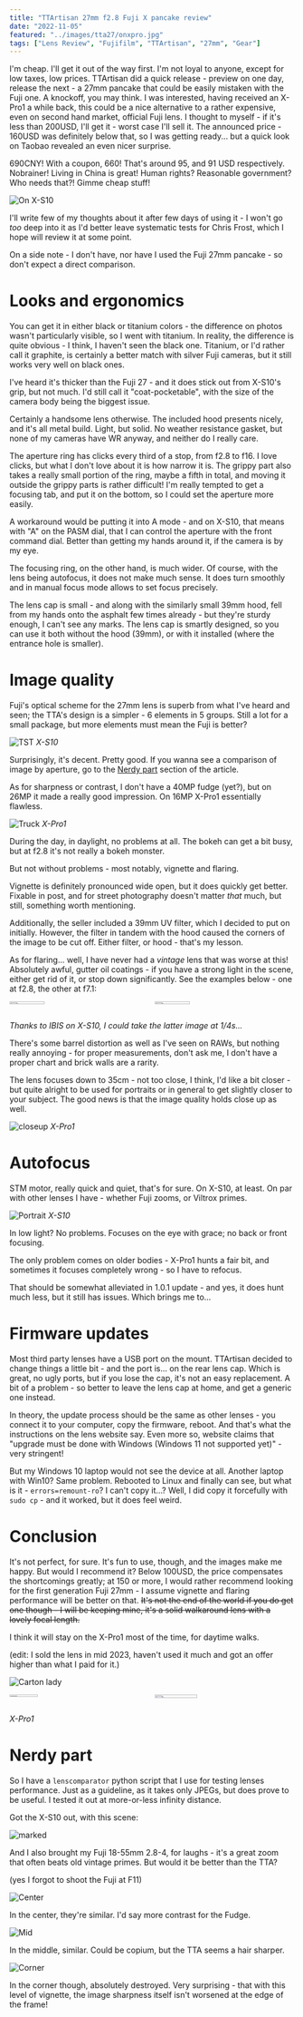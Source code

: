 ```yaml
---
title: "TTArtisan 27mm f2.8 Fuji X pancake review"
date: "2022-11-05"
featured: "../images/tta27/onxpro.jpg"
tags: ["Lens Review", "Fujifilm", "TTArtisan", "27mm", "Gear"]
---
```


I'm cheap. I'll get it out of the way first. I'm not loyal to anyone, except for low taxes, low prices. TTArtisan did a quick release - preview on one day, release the next - a 27mm pancake that could be easily mistaken with the Fuji one. A knockoff, you may think. I was interested, having received an X-Pro1 a while back, this could be a nice alternative to a rather expensive, even on second hand market, official Fuji lens. I thought to myself - if it's less than 200USD, I'll get it - worst case I'll sell it. The announced price - 160USD was definitely below that, so I was getting ready... but a quick look on Taobao revealed an even nicer surprise.

690CNY! With a coupon, 660! That's around 95, and 91 USD respectively. Nobrainer! Living in China is great! Human rights? Reasonable government? Who needs that?! Gimme cheap stuff!

![On X-S10](../images/tta27/onxs10.jpg)

I'll write few of my thoughts about it after few days of using it - I won't go _too_ deep into it as I'd better leave systematic tests for Chris Frost, which I hope will review it at some point.

On a side note - I don't have, nor have I used the Fuji 27mm pancake - so don't expect a direct comparison.

# Looks and ergonomics

You can get it in either black or titanium colors - the difference on photos wasn't particularly visible, so I went with titanium. In reality, the difference is quite obvious - I think, I haven't seen the black one. Titanium, or I'd rather call it graphite, is certainly a better match with silver Fuji cameras, but it still works very well on black ones.

I've heard it's thicker than the Fuji 27 - and it does stick out from X-S10's grip, but not much. I'd still call it "coat-pocketable", with the size of the camera body being the biggest issue.

Certainly a handsome lens otherwise. The included hood presents nicely, and it's all metal build. Light, but solid. No weather resistance gasket, but none of my cameras have WR anyway, and neither do I really care.

The aperture ring has clicks every third of a stop, from f2.8 to f16. I love clicks, but what I don't love about it is how narrow it is. The grippy part also takes a really small portion of the ring, maybe a fifth in total, and moving it outside the grippy parts is rather difficult! I'm really tempted to get a focusing tab, and put it on the bottom, so I could set the aperture more easily.

A workaround would be putting it into A mode - and on X-S10, that means with "A" on the PASM dial, that I can control the aperture with the front command dial. Better than getting my hands around it, if the camera is by my eye.

The focusing ring, on the other hand, is much wider. Of course, with the lens being autofocus, it does not make much sense. It does turn smoothly and in manual focus mode allows to set focus precisely. 

The lens cap is small - and along with the similarly small 39mm hood, fell from my hands onto the asphalt few times already - but they're sturdy enough, I can't see any marks. The lens cap is smartly designed, so you can use it both without the hood (39mm), or with it installed (where the entrance hole is smaller).

# Image quality

Fuji's optical scheme for the 27mm lens is superb from what I've heard and seen; the TTA's design is a simpler - 6 elements in 5 groups. Still a lot for a small package, but more elements must mean the Fuji is better?

![TST](../images/tta27/neon.jpg)
_X-S10_

Surprisingly, it's decent. Pretty good. If you wanna see a comparison of image by aperture, go to the [Nerdy part](#nerdy-part) section of the article.

As for sharpness or contrast, I don't have a 40MP fudge (yet?), but on 26MP it made a really good impression. On 16MP X-Pro1 essentially flawless.

![Truck](../images/tta27/truck.jpg)
_X-Pro1_

During the day, in daylight, no problems at all. The bokeh can get a bit busy, but at f2.8 it's not really a bokeh monster.

But not without problems - most notably, vignette and flaring.

Vignette is definitely pronounced wide open, but it does quickly get better. Fixable in post, and for street photography doesn't matter _that_ much, but still, something worth mentioning.

Additionally, the seller included a 39mm UV filter, which I decided to put on initially. However, the filter in tandem with the hood caused the corners of the image to be cut off. Either filter, or hood - that's my lesson.

As for flaring... well, I have never had a *vintage* lens that was worse at this! Absolutely awful, gutter oil coatings - if you have a strong light in the scene, either get rid of it, or stop down significantly. See the examples below - one at f2.8, the other at f7.1:

<div style="display:flex">
     <div style="flex:1;padding-left;">
          <img src="../images/tta27/flare_wideopen.jpg" width="50%"/>
     </div>
     <div style="flex:1;padding-left:10px;">
          <img src="../images/tta27/flare_stopped.jpg" width="50%"/>
     </div>
</div>  

_Thanks to IBIS on X-S10, I could take the latter image at 1/4s..._

There's some barrel distortion as well as I've seen on RAWs, but nothing really annoying - for proper measurements, don't ask me, I don't have a proper chart and brick walls are a rarity.

The lens focuses down to 35cm - not too close, I think, I'd like a bit closer - but quite alright to be used for portraits or in general to get slightly closer to your subject. The good news is that the image quality holds close up as well.

![closeup](../images/tta27/gauge.jpg)
_X-Pro1_

# Autofocus

STM motor, really quick and quiet, that's for sure. On X-S10, at least. On par with other lenses I have - whether Fuji zooms, or Viltrox primes.

![Portrait](../images/tta27/portrait.jpg)
_X-S10_

In low light? No problems. Focuses on the eye with grace; no back or front focusing.

The only problem comes on older bodies - X-Pro1 hunts a fair bit, and sometimes it focuses completely wrong - so I have to refocus. 

That should be somewhat alleviated in 1.0.1 update - and yes, it does hunt much less, but it still has issues. Which brings me to...

# Firmware updates

Most third party lenses have a USB port on the mount. TTArtisan decided to change things a little bit - and the port is... on the rear lens cap. Which is great, no ugly ports, but if you lose the cap, it's not an easy replacement. A bit of a problem - so better to leave the lens cap at home, and get a generic one instead.

In theory, the update process should be the same as other lenses - you connect it to your computer, copy the firmware, reboot. And that's what the instructions on the lens website say. Even more so, website claims that "upgrade must be done with Windows (Windows 11 not supported yet)" - very stringent!

But my Windows 10 laptop would not see the device at all. Another laptop with Win10? Same problem. Rebooted to Linux and finally can see, but what is it - ``errors=remount-ro``? I can't copy it...? Well, I did copy it forcefully with ``sudo cp`` - and it worked, but it does feel weird. 

# Conclusion

It's not perfect, for sure. It's fun to use, though, and the images make me happy. But would I recommend it? Below 100USD, the price compensates the shortcomings greatly; at 150 or more, I would rather recommend looking for the first generation Fuji 27mm - I assume vignette and flaring performance will be better on that. ~~It's not the end of the world if you do get one though - I will be keeping mine, it's a solid walkaround lens with a lovely focal length.~~

I think it will stay on the X-Pro1 most of the time, for daytime walks.

(edit: I sold the lens in mid 2023, haven't used it much and got an offer higher than what I paid for it.)

![Carton lady](../images/tta27/cartonlady.jpg)

<div style="display:flex">
     <div style="flex:1;padding-left;">
          <img src="../images/tta27/scooter.jpg" width="45%"/>
     </div>
     <div style="flex:1;padding-left:10px;">
          <img src="../images/tta27/clothes.jpg" width="55%"/>
     </div>
</div>

_X-Pro1_

# Nerdy part

So I have a ``lenscomparator`` python script that I use for testing lenses performance. Just as a guideline, as it takes only JPEGs, but does prove to be useful. I tested it out at more-or-less infinity distance.

Got the X-S10 out, with this scene:

![marked](../images/tta27/Marked.jpg)

And I also brought my Fuji 18-55mm 2.8-4, for laughs - it's a great zoom that often beats old vintage primes. But would it be better than the TTA?

(yes I forgot to shoot the Fuji at F11)

![Center](../images/tta27/Comparison_center.jpg)

In the center, they're similar. I'd say more contrast for the Fudge.

![Mid](../images/tta27/Comparison_mid.jpg)

In the middle, similar. Could be copium, but the TTA seems a hair sharper.

![Corner](../images/tta27/Comparison_corner.jpg)

In the corner though, absolutely destroyed. Very surprising - that with this level of vignette, the image sharpness itself isn't worsened at the edge of the frame!